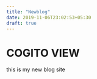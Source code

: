 ```yaml
---
title: "Newblog"
date: 2019-11-06T23:02:53+05:30
draft: true
---
```

# COGITO VIEW 

this is my  new blog site

   
   
    
